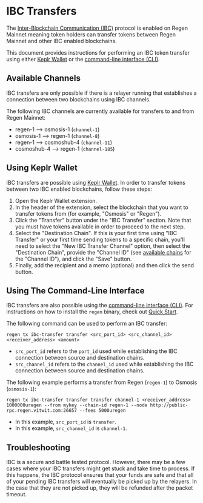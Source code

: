# IBC Transfers

The [Inter-Blockchain Communication (IBC)](https://ibcprotocol.org/) protocol is enabled on Regen Mainnet meaning token holders can transfer tokens between Regen Mainnet and other IBC enabled blockchains.

This document provides instructions for performing an IBC token transfer using either [Keplr Wallet](https://wallet.keplr.app/) or the [command-line interface (CLI)](/regen-ledger/interfaces.html#command-line-interface). 

## Available Channels

IBC transfers are only possible if there is a relayer running that establishes a connection between two blockchains using IBC channels.

The following IBC channels are currently available for transfers to and from Regen Mainnet:

- regen-1 --> osmosis-1 (`channel-1`)
- osmosis-1 --> regen-1 (`channel-8`)
- regen-1 --> cosmoshub-4 (`channel-11`)
- cosmoshub-4 --> regen-1 (`channel-185`)

## Using Keplr Wallet

IBC transfers are possible using [Keplr Wallet](https://wallet.keplr.app/). In order to transfer tokens between two IBC enabled blockchains, follow these steps:

1. Open the Keplr Wallet extension.
2. In the header of the extension, select the blockchain that you want to transfer tokens from (for example, "Osmosis" or "Regen").
3. Click the "Transfer" button under the "IBC Transfer" section. Note that you must have tokens available in order to proceed to the next step.
4. Select the "Destination Chain". If this is your first time using "IBC Transfer" or your first time sending tokens to a specific chain, you'll need to select the "New IBC Transfer Channel" option, then select the "Destination Chain", provide the "Channel ID" (see [available chains](#available-channels) for the "Channel ID"), and click the "Save" button.
5. Finally, add the recipient and a memo (optional) and then click the send button.

## Using The Command-Line Interface

IBC transfers are also possible using the [command-line interface (CLI)](/regen-ledger/interfaces.html#command-line-interface). For instructions on how to install the `regen` binary, check out [Quick Start](/getting-started/).

The following command can be used to perform an IBC transfer:
```
regen tx ibc-transfer transfer <src_port_id> <src_channel_id> <receiver_address> <amount>
```

- `src_port_id` refers to the `port_id` used while establishing the IBC connection between source and destination chains.
- `src_channel_id` refers to the `channel_id` used while establishing the IBC connection between source and destination chains.

The following example performs a transfer from Regen (`regen-1`) to Osmosis (`osmosis-1`):
```
regen tx ibc-transfer transfer transfer channel-1 <receiver_address> 1000000uregen --from mykey --chain-id regen-1 --node http://public-rpc.regen.vitwit.com:26657 --fees 5000uregen
```
- In this example, `src_port_id` is `transfer`.
- In this example, `src_channel_id` is `channel-1`.

## Troubleshooting

IBC is a secure and battle tested protocol.  However, there may be a few cases where your IBC transfers might get stuck and take time to process. If this happens, the IBC protocol ensures that your funds are safe and that all of your pending IBC transfers will eventually be picked up by the relayers.  In the case that they are not picked up, they will be refunded after the packet timeout.
